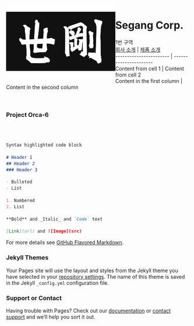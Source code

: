 <img align="left" width="300" height="200" src="segang_logo.jpg" href="index.md">

# Segang Corp. 

1번 구역
<br>
[회사 소개](history.md)  | [제품 소개](product.md)<br>
----------------------- | ----------------------<br>
Content from cell 1 | Content from cell 2<br>
Content in the first column | Content in the second column<br>
<br><br>
### Project Orca-6
<br><br>
```markdown
Syntax highlighted code block

# Header 1
## Header 2
### Header 3

- Bulleted
- List

1. Numbered
2. List

**Bold** and _Italic_ and `Code` text

[Link](url) and ![Image](src)
```

For more details see [GitHub Flavored Markdown](https://guides.github.com/features/mastering-markdown/).

### Jekyll Themes

Your Pages site will use the layout and styles from the Jekyll theme you have selected in your [repository settings](https://github.com/segang/segang.github.io/settings). The name of this theme is saved in the Jekyll `_config.yml` configuration file.

### Support or Contact

Having trouble with Pages? Check out our [documentation](https://docs.github.com/categories/github-pages-basics/) or [contact support](https://github.com/contact) and we’ll help you sort it out.
